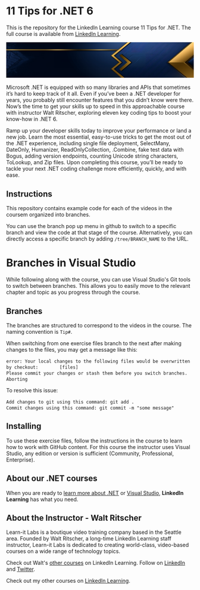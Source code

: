 # 11 Tips for .NET 6
This is the repository for the LinkedIn Learning course 11 Tips for .NET. The full course is available from [LinkedIn Learning][lil-course-url].

![banner](https://github.com/LearnItLabs/SiteAssets/blob/78fc8d3e6156de51b8c8cbff35e1e60e7b53b7b9/GitHubBanner.png)

Microsoft .NET is equipped with so many libraries and APIs that sometimes it’s hard to keep track of it all. Even if you’ve been a .NET developer for years, you probably still encounter features that you didn’t know were there. Now’s the time to get your skills up to speed in this approachable course with instructor Walt Ritscher, exploring eleven key coding tips to boost your know-how in .NET 6.

Ramp up your developer skills today to improve your performance or land a new job. Learn the most essential, easy-to-use tricks to get the most out of the .NET experience, including single file deployment, SelectMany, DateOnly, Humanizer, ReadOnlyCollection, .Combine, fake test data with Bogus, adding version endpoints, counting Unicode string characters, ToLookup, and Zip files. Upon completing this course, you’ll be ready to tackle your next .NET coding challenge more efficiently, quickly, and with ease.

## Instructions
This repository contains example code for each of the videos in the coursem organized into branches. 

You can use the branch pop up menu in github to switch to a specific branch and view the code at that stage of the course. Alternatively, you can directly access a specific branch by adding `/tree/BRANCH_NAME` to the URL.

# Branches in Visual Studio
While following along with the course, you can use Visual Studio's Git tools to switch between branches. This allows you to easily move to the relevant chapter and topic as you progress through the course. 

## Branches
The branches are structured to correspond to the videos in the course. The naming convention is `Tip#`. 

When switching from one exercise files branch to the next after making changes to the files, you may get a message like this:

    error: Your local changes to the following files would be overwritten by checkout:        [files]
    Please commit your changes or stash them before you switch branches.
    Aborting

To resolve this issue:
	
    Add changes to git using this command: git add .
	Commit changes using this command: git commit -m "some message"

## Installing  
To use these exercise files, follow the instructions in the course to learn how to work with GitHub content.
For this course the instructor uses Visual Studio, any edition or version is sufficient (Community, Professional, Enterprise). 


## About our .NET courses
When you are ready to [learn more about .NET](https://www.linkedin.com/learning/search?entityType=COURSE&keywords=.net) or [Visual Studio](https://www.linkedin.com/learning/search?entityType=COURSE&keywords=visual%20studio), **LinkedIn Learning** has what you need. 

## About the Instructor - Walt Ritscher
Learn-it Labs is a boutique video training company based in the Seattle area. Founded by Walt Ritscher, a long-time LinkedIn Learning staff instructor, Learn-it Labs is dedicated to creating world-class, video-based courses on a wide range of technology topics.

Check out Walt's [other courses](https://www.linkedin.com/learning/instructors/walt-ritscher) on LinkedIn Learning.  Follow on [LinkedIn](https://www.linkedin.com/in/waltritscher/?trk=lil_course) and [Twitter](https://twitter.com/waltritscher). 

                            

Check out my other courses on [LinkedIn Learning](https://www.linkedin.com/learning/instructors/walt-ritscher).

[lil-course-url]: https://www.linkedin.com/learning/
[lil-thumbnail-url]: https://cdn.lynda.com/course/2486135/2486135-1655838671011-16x9.jpg
